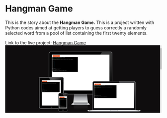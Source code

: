 # Hangman Game

This is the story about the **Hangman Game.** This is a project written with Python codes aimed at getting players to guess correctly
a randomly selected word from a pool of list containing the first twenty elements.

Link to the live project: [Hangman Game](https://hang-man-app-a6a9afadde6e.herokuapp.com/)
![Hangman Responsive image](doc/images/Hangman-Responsive-image.png)